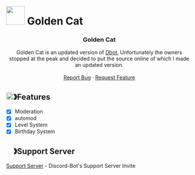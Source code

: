 # <img src="https://www.pokewiki.de/images/thumb/9/9e/Hauptartwork_025.png/250px-Hauptartwork_025.png" width="50px" height="50px"> Golden Cat

  <h3 align="center">Golden Cat</h3>

  <p align="center">
    Golden Cat is an updated version of <a href="https://github.com/DotwoodMedia/Dbot">Dbot</a>, Unfortunately the owners stopped at the peak and decided to put the source online of which I made an updated version.
    <br />
    <br />
    <a href="https://github.com/rinoapouz/Pikachu/issues">Report Bug</a>
    ·
    <a href="https://github.com/rinoapouz/Pikachu/issues">Request Feature</a>
  </p>
</p>

## <img src="https://cdn.discordapp.com/emojis/852881450667081728.gif" width="20px" height="20px">》Features
- [x] Moderation
- [x] automod 
- [x] Level System
- [x] Birthday System 

## <img src="https://cdn.discordapp.com/emojis/1036083490292244493.png" width="15px" height="15px"> 》Support Server
[Support Server](https://discord.gg/XgMhS9tADv) - Discord-Bot's Support Server Invite
